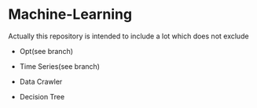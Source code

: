 # Machine-Learning
Actually this repository is intended to include a lot which does not exclude 
* Opt(see branch) 
* Time Series(see branch) 

* Data Crawler
* Decision Tree
